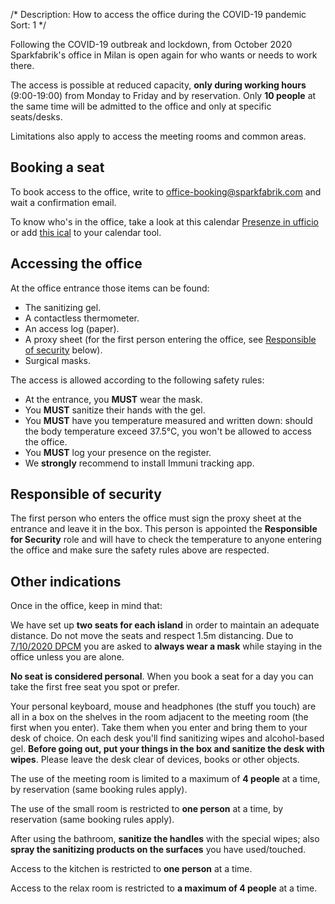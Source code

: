 /*
Description: How to access the office during the COVID-19 pandemic
Sort: 1
*/

Following the COVID-19 outbreak and lockdown, from October 2020 Sparkfabrik's office in Milan is open again for who wants or needs to work there.

The access is possible at reduced capacity, **only during working hours** (9:00-19:00) from Monday to Friday and by reservation.
Only **10 people** at the same time will be admitted to the office and only at specific seats/desks.

Limitations also apply to access the meeting rooms and common areas.

## Booking a seat



To book access to the office, write to [office-booking@sparkfabrik.com](mailto:office-booking@sparkfabrik.com) and wait a confirmation email.

To know who's in the office, take a look at this calendar [Presenze in ufficio](https://calendar.google.com/calendar/u/1/embed?src=agavee.com_1eaeflfo4q9siffm4bj6umkpuk@group.calendar.google.com&ctz=Europe/Rome) or add [this ical](https://calendar.google.com/calendar/ical/agavee.com_1eaeflfo4q9siffm4bj6umkpuk%40group.calendar.google.com/private-999297412c557aade34f6654b5e2b923/basic.ics) to your calendar tool.

## Accessing the office

At the office entrance those items can be found:

* The sanitizing gel.
* A contactless thermometer.
* An access log (paper).
* A proxy sheet (for the first person entering the office, see [Responsible of security](#responsible-of-security) below).
* Surgical masks.

The access is allowed according to the following safety rules:

* At the entrance, you **MUST** wear the mask.
* You **MUST** sanitize their hands with the gel.
* You **MUST** have you temperature measured and written down: should the body temperature exceed 37.5°C, you won't be allowed to access the office.
* You **MUST** log your presence on the register.
* We **strongly** recommend to install Immuni tracking app.

## Responsible of security

The first person who enters the office must sign the proxy sheet at the entrance and leave it in the box.
This person is appointed the **Responsible for Security** role and will have to check the temperature to anyone entering the office and make sure the safety rules above are respected.

## Other indications

Once in the office, keep in mind that:

We have set up **two seats for each island** in order to maintain an adequate distance. Do not move the seats and respect 1.5m distancing. Due to [7/10/2020 DPCM](https://www.gazzettaufficiale.it/atto/serie_generale/caricaDettaglioAtto/originario?atto.dataPubblicazioneGazzetta=2020-10-07&atto.codiceRedazionale=20G00144&elenco30giorni=false) you are asked to **always wear a mask** while staying in the office unless you are alone.

**No seat is considered personal**. When you book a seat for a day you can take the first free seat you spot or prefer.

Your personal keyboard, mouse and headphones (the stuff you touch) are all in a box on the shelves in the room adjacent to the meeting room (the first when you enter). Take them when you enter and bring them to your desk of choice.
On each desk you'll find sanitizing wipes and alcohol-based gel. **Before going out, put your things in the box and sanitize the desk with wipes**. Please leave the desk clear of devices, books or other objects.

The use of the meeting room is limited to a maximum of **4 people** at a time, by reservation (same booking rules apply).

The use of the small room is restricted to **one person** at a time, by reservation (same booking rules apply).

After using the bathroom, **sanitize the handles** with the special wipes; also **spray the sanitizing products on the surfaces** you have used/touched.

Access to the kitchen is restricted to **one person** at a time.

Access to the relax room is restricted to **a maximum of 4 people** at a time.
